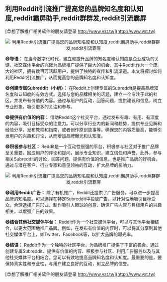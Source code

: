 ## **利用Reddit引流推广提高您的品牌知名度和认知度,reddit霸屏助手,reddit群群发,reddit引流霸屏**

[😍想了解推广相关软件的朋友请登录 http://www.vst.tw](http://www.vst.tw)

 <center><img src="https://vst.tw/MP4/tuiguang/png/8.png" alt="利用Reddit引流推广提高您的品牌知名度和认知度,reddit霸屏助手,reddit群群发,reddit引流霸屏"></center>

**😄导语：**
在当今数字化时代，建立和提升品牌的知名度和认知度是企业成功的关键。社交媒体平台的兴起为品牌推广提供了巨大的机会，其中Reddit作为一个庞大的社区，拥有数百万活跃用户，提供了独特的宣传和引流渠道。本文将探讨如何利用Reddit引流推广，从而提高您的品牌知名度和认知度。

**😄创建专属Subreddit（小组）：**
在Reddit上创建专属的Subreddit是提高品牌知名度和认知度的有效方式。选择与您的品牌相关的话题，建立一个专注于此的社区，并发布有价值的内容。通过与用户的互动，回答问题，提供建议和信息，树立专业形象，吸引更多的关注和参与。

**😄提供有价值的内容：**
借助Reddit这个社交平台，通过发布有趣、有用、有深度的内容，吸引目标受众的注意力。可以分享行业内的新闻和趋势，提供专业见解和经验分享，发布教程和指南，或者创作原创故事等。确保您的内容质量高，能够引发用户的兴趣和讨论，从而增加品牌曝光和认知度。

**😄积极参与社区：**
Reddit是一个互动性很强的平台，积极参与社区对于推广品牌至关重要。回应用户的评论和提问，展示专业知识，建立信任和声誉。此外，参与相关Subreddit的讨论，回答问题，提供有价值的信息，也是推广品牌的好机会。通过与潜在客户、行业专家和意见领袖的互动，扩大品牌的影响力。

 <center><img src="https://vst.tw/MP4/tuiguang/png/5.png" alt="利用Reddit引流推广提高您的品牌知名度和认知度,reddit霸屏助手,reddit群群发,reddit引流霸屏"></center>

**😄利用Reddit广告：**
除了有机推广，Reddit还提供了广告服务，可以进一步提高品牌的知名度。可以选择在特定Subreddit中投放广告，以针对性地吸引目标受众。合理选择广告形式，制作吸引人眼球的创意，确保广告内容与目标用户的兴趣相关，以增强广告的效果。

**😄结合其他社交媒体平台：**
Reddit作为一个社交媒体平台，可以与其他平台相结合，以更大范围地推广品牌。例如，在发布有价值的内容时，可以将其分享到其他社交媒体平台上，如Twitter、Facebook等，以扩大品牌的曝光率。

**😄结语：**
Reddit作为一个独特的社区平台，为品牌推广提供了丰富的机会。通过创建专属Subreddit、提供有价值的内容、积极参与社区、利用广告服务以及与其他社交媒体平台相结合，您可以有效地提高品牌知名度和认知度。最重要的是，要保持真实性和专业性，与用户建立良好的互动，树立品牌的信誉。

[😍想了解推广相关软件的朋友请登录 http://www.vst.tw](http://www.vst.tw)



